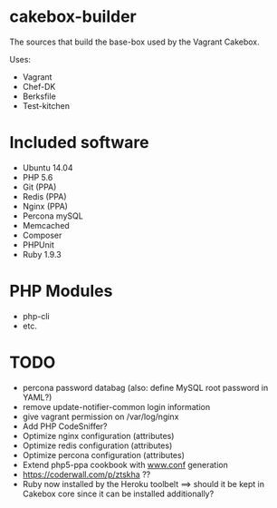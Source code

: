 cakebox-builder
===============

The sources that build the base-box used by the Vagrant Cakebox.

Uses:

- Vagrant
- Chef-DK
- Berksfile
- Test-kitchen

# Included software

- Ubuntu 14.04
- PHP 5.6
- Git (PPA)
- Redis (PPA)
- Nginx (PPA)
- Percona mySQL
- Memcached
- Composer
- PHPUnit
- Ruby 1.9.3

# PHP Modules

- php-cli
- etc.


# TODO

- percona password databag (also: define MySQL root password in YAML?)
- remove update-notifier-common login information
- give vagrant permission on /var/log/nginx
- Add PHP CodeSniffer?
- Optimize nginx configuration (attributes)
- Optimize redis configuration (attributes)
- Optimize percona configuration (attributes)
- Extend php5-ppa cookbook with www.conf generation
- https://coderwall.com/p/ztskha ??
- Ruby now installed by the Heroku toolbelt ==> should it be kept in Cakebox core since it can be installed additionally?
